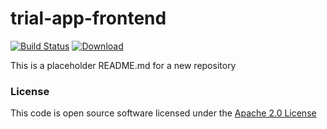 # trial-app-frontend

[![Build Status](https://travis-ci.org/hmrc/trial-app-frontend.svg)](https://travis-ci.org/hmrc/trial-app-frontend) [ ![Download](https://api.bintray.com/packages/hmrc/releases/trial-app-frontend/images/download.svg) ](https://bintray.com/hmrc/releases/trial-app-frontend/_latestVersion)

This is a placeholder README.md for a new repository

### License

This code is open source software licensed under the [Apache 2.0 License]("http://www.apache.org/licenses/LICENSE-2.0.html")